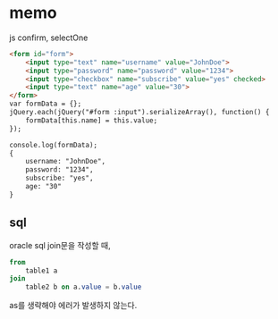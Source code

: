 memo
===
js confirm, selectOne
```html
<form id="form">
    <input type="text" name="username" value="JohnDoe">
    <input type="password" name="password" value="1234">
    <input type="checkbox" name="subscribe" value="yes" checked>
    <input type="text" name="age" value="30">
</form>
var formData = {};
jQuery.each(jQuery("#form :input").serializeArray(), function() {
    formData[this.name] = this.value;
});

console.log(formData);
{
    username: "JohnDoe",
    password: "1234",
    subscribe: "yes",
    age: "30"
}
```
## sql
oracle sql join문을 작성할 때,
```sql
from
    table1 a
join
    table2 b on a.value = b.value
```
as를 생략해야 에러가 발생하지 않는다.  
